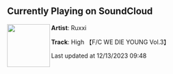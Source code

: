 ## Currently Playing on SoundCloud

[<img align="left" width="100" src="https://i1.sndcdn.com/artworks-TeKzQnI5old9rP71-7gTAJw-t500x500.jpg">](https://soundcloud.com/ruxxi/high-wedieyoung?in=saxurn/sets/walks/)

**Artist**: Ruxxi 

**Track**: High 【F/C WE DIE YOUNG Vol.3】

Last updated at 12/13/2023 09:48

